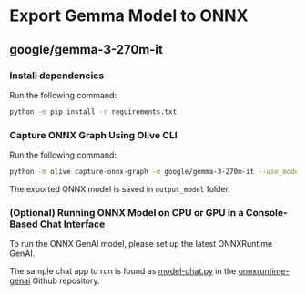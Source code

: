 # Export Gemma Model to ONNX

## google/gemma-3-270m-it

### Install dependencies

Run the following command:

```bash
python -m pip install -r requirements.txt
```

### Capture ONNX Graph Using Olive CLI

Run the following command:

```bash
python -m olive capture-onnx-graph -m google/gemma-3-270m-it --use_model_builder -o output_model
```

The exported ONNX model is saved in `output_model` folder.

### (Optional) Running ONNX Model on CPU or GPU in a Console-Based Chat Interface

To run the ONNX GenAI model, please set up the latest ONNXRuntime GenAI.

The sample chat app to run is found as [model-chat.py](https://github.com/microsoft/onnxruntime-genai/blob/main/examples/python/model-chat.py) in the [onnxruntime-genai](https://github.com/microsoft/onnxruntime-genai/) Github repository.
